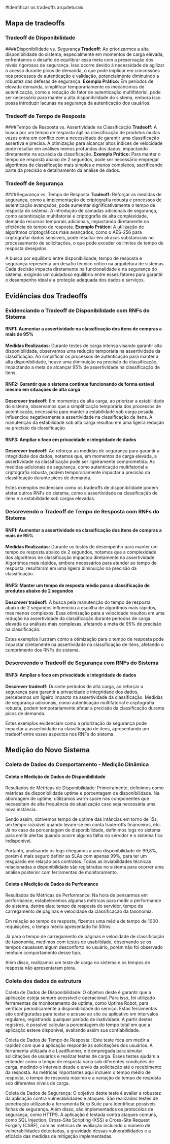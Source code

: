 #Identificar os tradeoffs arquiteturais
## Mapa de tradeoffs
### Tradeoff de Disponibilidade
####Disponibilidade vs. Segurança
**Tradeoff:**  Ao priorizarmos a alta disponibilidade do sistema, especialmente em momentos de carga elevada, enfrentamos o desafio de equilibrar essa meta com a preservação dos níveis rigorosos de segurança. Isso ocorre devido à necessidade de agilizar o acesso durante picos de demanda, o que pode implicar em concessões nos processos de autenticação e validação, potencialmente diminuindo a robustez das defesas de segurança.
**Exemplo Prático:** Em períodos de elevada demanda, simplificar temporariamente os mecanismos de autenticação, como a redução do fator de autenticação multifatorial, pode ser necessário para manter a alta disponibilidade do sistema, embora isso possa introduzir lacunas na segurança da autenticação dos usuários.

### Tradeoff de Tempo de Resposta
####Tempo de Resposta vs. Assertividade na Classificação
**Tradeoff:** A busca por um tempo de resposta ágil na classificação de produtos muitas vezes entra em conflito com a necessidade de garantir uma classificação assertiva e precisa. A otimização para alcançar altos índices de velocidade pode resultar em análises menos profundas dos dados, impactando diretamente na acurácia da classificação.
**Exemplo Prático:** Para manter o tempo de resposta abaixo de 2 segundos, pode ser necessário empregar algoritmos de classificação mais simples e menos complexos, sacrificando parte da precisão e detalhamento da análise de dados.

### Tradeoff de Segurança
####Segurança vs. Tempo de Resposta
**Tradeoff:** Reforçar as medidas de segurança, como a implementação de criptografia robusta e processos de autenticação avançados, pode aumentar significativamente o tempo de resposta do sistema. A introdução de camadas adicionais de segurança, como autenticação multifatorial e criptografia de alta complexidade, demanda recursos temporais adicionais, impactando diretamente na eficiência do tempo de resposta.
**Exemplo Prático:** A utilização de algoritmos criptográficos mais avançados, como o AES-256 para criptografar dados sensíveis, pode resultar em atrasos substanciais no processamento de solicitações, o que pode exceder os limites de tempo de resposta desejados.

A busca por equilíbrio entre disponibilidade, tempo de resposta e segurança representa um desafio técnico crítico na arquitetura de sistemas. Cada decisão impacta diretamente na funcionalidade e na segurança do sistema, exigindo um cuidadoso equilíbrio entre esses fatores para garantir o desempenho ideal e a proteção adequada dos dados e serviços.


## Evidências dos Tradeoffs
### Evidenciando o Tradeoff de Disponibilidade com RNFs do Sistema

#### RNF1: Aumentar a assertividade na classificação dos itens de compras a mais de 95%
**Medidas Realizadas:** Durante testes de carga intensa visando garantir alta disponibilidade, observamos uma redução temporária na assertividade da classificação. Ao simplificar os processos de autenticação para manter a alta disponibilidade, houve uma diminuição na precisão da classificação, impactando a meta de alcançar 95% de assertividade na classificação de itens.

#### RNF2: Garantir que o sistema continue funcionando de forma estável mesmo em situações de alta carga
**Descrever tradeoff:** Em momentos de alta carga, ao priorizar a estabilidade do sistema, observamos que a simplificação temporária dos processos de autenticação, necessária para manter a estabilidade sob carga pesada, influenciou negativamente a assertividade na classificação de itens. A manutenção da estabilidade sob alta carga resultou em uma ligeira redução na precisão da classificação.

#### RNF3: Ampliar o foco em privacidade e integridade de dados
**Descrever tradeoff:** Ao reforçar as medidas de segurança para garantir a integridade dos dados, notamos que, em momentos de carga elevada, a assertividade na classificação pode ser ligeiramente comprometida. As medidas adicionais de segurança, como autenticação multifatorial e criptografia robusta, podem temporariamente impactar a precisão da classificação durante picos de demanda.

Estes exemplos evidenciam como os tradeoffs de disponibilidade podem afetar outros RNFs do sistema, como a assertividade na classificação de itens e a estabilidade sob cargas elevadas.

### Descrevendo o Tradeoff de Tempo de Resposta com RNFs do Sistema

#### RNF1: Aumentar a assertividade na classificação dos itens de compras a mais de 95%
**Medidas Realizadas:** Durante os testes de desempenho para manter um tempo de resposta abaixo de 2 segundos, notamos que a complexidade dos algoritmos de classificação impactou diretamente na assertividade. Algoritmos mais rápidos, embora necessários para atender ao tempo de resposta, resultaram em uma ligeira diminuição na precisão da classificação.

#### RNF5: Manter um tempo de resposta médio para a classificação de produtos abaixo de 2 segundos
**Descrever tradeoff:** A busca pela manutenção do tempo de resposta abaixo de 2 segundos influenciou a escolha de algoritmos mais rápidos, mas menos complexos. Essa otimização para a velocidade resultou em uma redução na assertividade da classificação durante períodos de carga elevada ou análises mais complexas, afetando a meta de 95% de precisão na classificação.

Estes exemplos ilustram como a otimização para o tempo de resposta pode impactar diretamente na assertividade na classificação de itens, afetando o cumprimento dos RNFs do sistema.

### Descrevendo o Tradeoff de Segurança com RNFs do Sistema

#### RNF3: Ampliar o foco em privacidade e integridade de dados
**Descrever tradeoff:** Durante períodos de alta carga, ao reforçar a segurança para garantir a privacidade e integridade dos dados, percebemos um ligeiro impacto na assertividade da classificação. Medidas de segurança adicionais, como autenticação multifatorial e criptografia robusta, podem temporariamente afetar a precisão da classificação durante picos de demanda.

Estes exemplos evidenciam como a priorização da segurança pode impactar a assertividade na classificação de itens, apresentando um tradeoff entre esses aspectos nos RNFs do sistema.

## Medição do Novo Sistema
### Coleta de Dados do Comportamento - Medição Dinâmica

#### Coleta e Medição de Dados de Disponibilidade

Resultados de Métricas de Disponibilidade: Primeiramente, definimos como métricas de disponibilidade uptime e porcentagem de disponibilidade. Na abordagem de uptime, utilizamos warm spare nos componentes que necessitam de alta frequência de atualização caso seja necessária uma nova instância.

Sendo assim, obtivemos tempo de uptime das intâncias em torno de 15s, um tempo razoável quando levam-se em conta trade-offs financeiros, etc. Já no caso da porcentagem de disponibilidade, definimos logs no sistema para emitir alertas quando ocorre alguma falha no servidor e o sistema fica indisponível. 

Portanto, analisando os logs chegamos a uma disponibilidade de 99,8%, porém é mais seguro definir as SLAs com apenas 99%, para ter um resguardo em relação aos contratos. Todas as inviabilidades técnicas relacionadas a disponibilidade são registradas no sistema para ocorrer uma análise posterior com ferramentas de monitoramento.

#### Coleta e Medição de Dados de Perfomance

Resultados de Métricas de Performance: Na hora de pensarmos em performance, estabelecemos algumas métricas para medir a performance do sistema, dentre elas: tempo de resposta do servidor, tempo de carregamento de páginas e velocidade da classificação da taxonomia.

Em relação ao tempo de resposta, fizemos uma média de tempo de 1000 requisições, o tempo médio apresentado foi 50ms.

Já para o tempo de carregamento de páginas e velocidade de classificação de taxonomia, medimos com testes de usabilidade, observando se os tempos causavam algum desconforto no usuário, porém não foi observado nenhum comportamento desse tipo.

Além disso, realizamos um teste de carga no sistema e os tempos de resposta não apresentaram piora.

###  Coleta dos dados da estrutura

Coleta de Dados de Disponibilidade: O objetivo deste é garantir que a aplicação esteja sempre acessível e operacional. Para isso, foi utilizado ferramentas de monitoramento de uptime, como Uptime Robot, para verificar periodicamente a disponibilidade do serviço. Estas ferramentas são configuradas para testar o acesso ao site ou aplicativo em intervalos regulares, registrando qualquer período de inatividade. A partir destes registros, é possível calcular a porcentagem do tempo total em que a aplicação esteve disponível, avaliando assim sua confiabilidade.

Coleta de Dados de Tempo de Resposta : Este teste foca em medir a rapidez com que a aplicação responde às solicitações dos usuários. A ferramenta utilizada é a LoadRunner, e é empregada para simular solicitações de usuários e realizar testes de carga. Esses testes ajudam a entender como o tempo de resposta varia sob diferentes condições de carga, medindo o intervalo desde o envio da solicitação até o recebimento da resposta. As métricas importantes aqui incluem o tempo médio de resposta, o tempo de resposta máximo e a variação do tempo de resposta sob diferentes níveis de carga.

Coleta de Dados de Segurança: O objetivo deste teste é avaliar a robustez da aplicação contra vulnerabilidades e ataques. São realizados testes de penetração utilizando a ferramenta Burp Suite para identificar possíveis falhas de segurança. Além disso, são implementados os protocolos de segurança, como HTTPS. A aplicação é testada contra ataques comuns, como SQL Injection, Cross-Site Scripting (XSS) e Cross-Site Request Forgery (CSRF), com as métricas de avaliação incluindo o número de vulnerabilidades detectadas, a gravidade dessas vulnerabilidades e a eficácia das medidas de mitigação implementadas.

